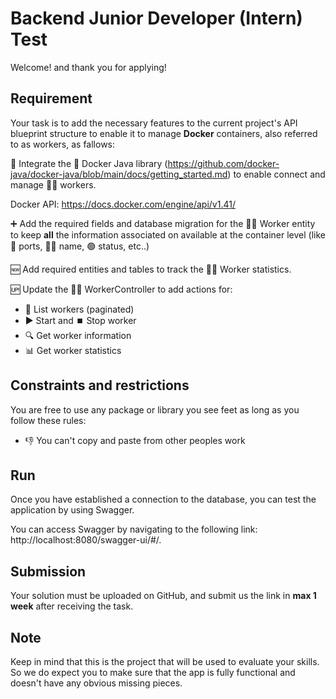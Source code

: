 # Backend Junior Developer (Intern) Test

Welcome! and thank you for applying!

## Requirement

Your task is to add the necessary features to the current project's API blueprint structure to enable
it to manage **Docker** containers, also referred to as workers, as fallows:

🔄 Integrate the 🐳 Docker Java library (https://github.com/docker-java/docker-java/blob/main/docs/getting_started.md) to enable connect and manage 👷‍♀️ workers.


Docker API: https://docs.docker.com/engine/api/v1.41/


➕ Add the required fields and database migration for the 👷‍♂️ Worker entity to keep **all** the information associated on available at the container level (like 🔌 ports, 👨‍💼 name, 🟢 status, etc..)

🆕 Add required entities and tables to track the 👷‍♂️ Worker statistics.

🆙 Update the 👷‍♂️ WorkerController to add actions for:
* 📄 List workers (paginated)
* ▶️ Start and ⏹️ Stop worker
* 🔍 Get worker information
* 📊 Get worker statistics

## Constraints and restrictions

You are free to use any package or library you see feet as long as you follow these rules:

* 👎 You can't copy and paste from other peoples work

## Run

Once you have established a connection to the database, you can test the application by using Swagger.

You can access Swagger by navigating to the following link: http://localhost:8080/swagger-ui/#/.

## Submission

Your solution must be uploaded on GitHub, and submit us the link in **max 1 week** after receiving the task.

## Note

Keep in mind that this is the project that will be used to evaluate your skills.
So we do expect you to make sure that the app is fully functional and doesn't have any obvious missing pieces.
